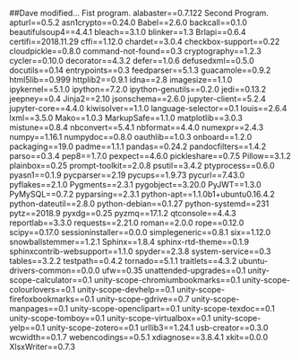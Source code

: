 ##Dave modified...
Fist program.
alabaster==0.7.122
Second Program.
apturl==0.5.2
asn1crypto==0.24.0
Babel==2.6.0
backcall==0.1.0
beautifulsoup4==4.4.1
bleach==3.1.0
blinker==1.3
Brlapi==0.6.4
certifi==2018.11.29
cffi==1.12.0
chardet==3.0.4
checkbox-support==0.22
cloudpickle==0.8.0
command-not-found==0.3
cryptography==1.2.3
cycler==0.10.0
decorator==4.3.2
defer==1.0.6
defusedxml==0.5.0
docutils==0.14
entrypoints==0.3
feedparser==5.1.3
guacamole==0.9.2
html5lib==0.999
httplib2==0.9.1
idna==2.8
imagesize==1.1.0
ipykernel==5.1.0
ipython==7.2.0
ipython-genutils==0.2.0
jedi==0.13.2
jeepney==0.4
Jinja2==2.10
jsonschema==2.6.0
jupyter-client==5.2.4
jupyter-core==4.4.0
kiwisolver==1.1.0
language-selector==0.1
louis==2.6.4
lxml==3.5.0
Mako==1.0.3
MarkupSafe==1.1.0
matplotlib==3.0.3
mistune==0.8.4
nbconvert==5.4.1
nbformat==4.4.0
numexpr==2.4.3
numpy==1.16.1
numpydoc==0.8.0
oauthlib==1.0.3
onboard==1.2.0
packaging==19.0
padme==1.1.1
pandas==0.24.2
pandocfilters==1.4.2
parso==0.3.4
pep8==1.7.0
pexpect==4.6.0
pickleshare==0.7.5
Pillow==3.1.2
plainbox==0.25
prompt-toolkit==2.0.8
psutil==3.4.2
ptyprocess==0.6.0
pyasn1==0.1.9
pycparser==2.19
pycups==1.9.73
pycurl==7.43.0
pyflakes==2.1.0
Pygments==2.3.1
pygobject==3.20.0
PyJWT==1.3.0
PyMySQL==0.7.2
pyparsing==2.3.1
python-apt==1.1.0b1+ubuntu0.16.4.2
python-dateutil==2.8.0
python-debian==0.1.27
python-systemd==231
pytz==2018.9
pyxdg==0.25
pyzmq==17.1.2
qtconsole==4.4.3
reportlab==3.3.0
requests==2.21.0
roman==2.0.0
rope==0.12.0
scipy==0.17.0
sessioninstaller==0.0.0
simplegeneric==0.8.1
six==1.12.0
snowballstemmer==1.2.1
Sphinx==1.8.4
sphinx-rtd-theme==0.1.9
sphinxcontrib-websupport==1.1.0
spyder==2.3.8
system-service==0.3
tables==3.2.2
testpath==0.4.2
tornado==5.1.1
traitlets==4.3.2
ubuntu-drivers-common==0.0.0
ufw==0.35
unattended-upgrades==0.1
unity-scope-calculator==0.1
unity-scope-chromiumbookmarks==0.1
unity-scope-colourlovers==0.1
unity-scope-devhelp==0.1
unity-scope-firefoxbookmarks==0.1
unity-scope-gdrive==0.7
unity-scope-manpages==0.1
unity-scope-openclipart==0.1
unity-scope-texdoc==0.1
unity-scope-tomboy==0.1
unity-scope-virtualbox==0.1
unity-scope-yelp==0.1
unity-scope-zotero==0.1
urllib3==1.24.1
usb-creator==0.3.0
wcwidth==0.1.7
webencodings==0.5.1
xdiagnose==3.8.4.1
xkit==0.0.0
XlsxWriter==0.7.3

